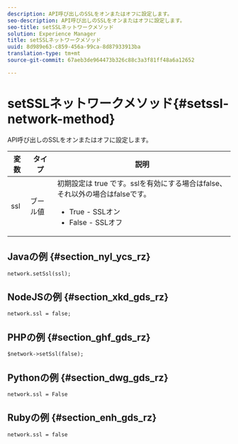 ```yaml
---
description: API呼び出しのSSLをオンまたはオフに設定します。
seo-description: API呼び出しのSSLをオンまたはオフに設定します。
seo-title: setSSLネットワークメソッド
solution: Experience Manager
title: setSSLネットワークメソッド
uuid: 8d989e63-c859-456a-99ca-8d87933913ba
translation-type: tm+mt
source-git-commit: 67aeb3de964473b326c88c3a3f81ff48a6a12652

---
```



# setSSLネットワークメソッド{#setssl-network-method}

API呼び出しのSSLをオンまたはオフに設定します。

| 変数 | タイプ | 説明 |
|--- |--- |--- |
| ssl | ブール値 | 初期設定は true です。sslを有効にする場合はfalse、それ以外の場合はfalseです。 <br><ul><li>True - SSLオン </li><li>False - SSLオフ</li></ul> |

## Javaの例 {#section_nyl_ycs_rz}

```
network.setSsl(ssl); 
```

## NodeJSの例 {#section_xkd_gds_rz}

```
network.ssl = false; 
```

## PHPの例 {#section_ghf_gds_rz}

```
$network->setSsl(false); 
```

## Pythonの例 {#section_dwg_gds_rz}

```
network.ssl = False 
```

## Rubyの例 {#section_enh_gds_rz}

```
network.ssl = false 
```
